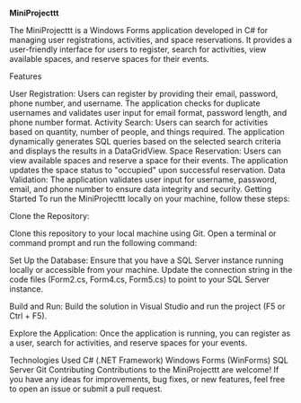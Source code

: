 **MiniProjecttt**

The MiniProjecttt is a Windows Forms application developed in C# for managing user registrations, activities, and space reservations. It provides a user-friendly interface for users to register, search for activities, view available spaces, and reserve spaces for their events.

Features

User Registration: Users can register by providing their email, password, phone number, and username. The application checks for duplicate usernames and validates user input for email format, password length, and phone number format.
Activity Search: Users can search for activities based on quantity, number of people, and things required. The application dynamically generates SQL queries based on the selected search criteria and displays the results in a DataGridView.
Space Reservation: Users can view available spaces and reserve a space for their events. The application updates the space status to "occupied" upon successful reservation.
Data Validation: The application validates user input for username, password, email, and phone number to ensure data integrity and security.
Getting Started
To run the MiniProjecttt locally on your machine, follow these steps:

Clone the Repository:

Clone this repository to your local machine using Git. Open a terminal or command prompt and run the following command:

Set Up the Database:
Ensure that you have a SQL Server instance running locally or accessible from your machine. Update the connection string in the code files (Form2.cs, Form4.cs, Form5.cs) to point to your SQL Server instance.

Build and Run:
Build the solution in Visual Studio and run the project (F5 or Ctrl + F5).

Explore the Application:
Once the application is running, you can register as a user, search for activities, and reserve spaces for your events.

Technologies Used
C# (.NET Framework)
Windows Forms (WinForms)
SQL Server
Git
Contributing
Contributions to the MiniProjecttt are welcome! If you have any ideas for improvements, bug fixes, or new features, feel free to open an issue or submit a pull request.
